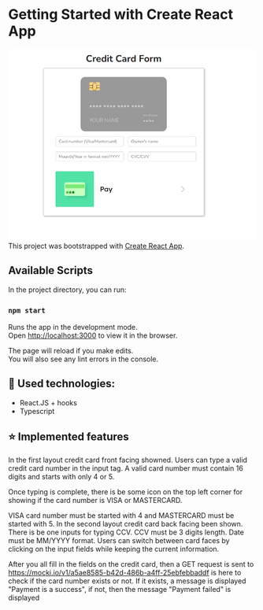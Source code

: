 # Getting Started with Create React App

![alt tag](./src/assets/prev.png)​
This project was bootstrapped with [Create React App](https://github.com/facebook/create-react-app).

## Available Scripts

In the project directory, you can run:

### `npm start`

Runs the app in the development mode.\
Open [http://localhost:3000](http://localhost:3000) to view it in the browser.

The page will reload if you make edits.\
You will also see any lint errors in the console.

## :hammer: Used technologies:

- React.JS + hooks
- Typescript

## :star: Implemented features

In the first layout credit card front facing showned. Users can type a valid credit card number in the input tag. A valid card number must contain 16 digits and starts with only 4 or 5.

Once typing is complete, there is be some icon on the top left corner for showing if the card number is
VISA or MASTERCARD.

VISA card number must be started with 4 and MASTERCARD must be started with 5.
In the second layout credit card back facing been shown. There is be one inputs for typing CCV. CCV must be 3 digits length. Date must be MM/YYYY format.
Users can switch between card faces by clicking on the input fields while keeping the current information.

After you all fill in the fields on the credit card, then a GET request is sent to https://mocki.io/v1/a5ae8585-b42d-486b-a4ff-25ebfebbaddf is here to check if the card number exists or not. If it exists, a message is displayed "Payment is a success", if not, then the message "Payment failed" is displayed
